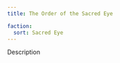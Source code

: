 ```yaml
---
title: The Order of the Sacred Eye

faction: 
  sort: Sacred Eye
---
```


<div class="todo">Description</div>

<!--more-->